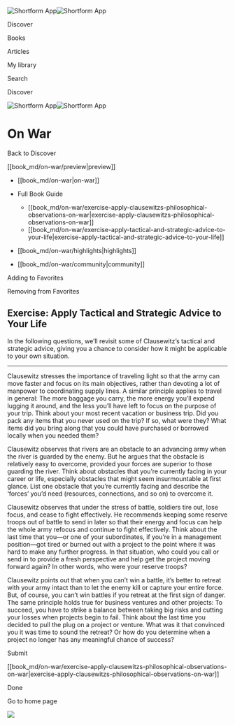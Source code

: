 ![Shortform App](/img/logo.36a2399e.svg)![Shortform App](/img/logo-dark.70c1b072.svg)

Discover

Books

Articles

My library

Search

Discover

![Shortform App](/img/logo.36a2399e.svg)![Shortform App](/img/logo-dark.70c1b072.svg)

# On War

Back to Discover

[[book_md/on-war/preview|preview]]

  * [[book_md/on-war|on-war]]
  * Full Book Guide

    * [[book_md/on-war/exercise-apply-clausewitzs-philosophical-observations-on-war|exercise-apply-clausewitzs-philosophical-observations-on-war]]
    * [[book_md/on-war/exercise-apply-tactical-and-strategic-advice-to-your-life|exercise-apply-tactical-and-strategic-advice-to-your-life]]
  * [[book_md/on-war/highlights|highlights]]
  * [[book_md/on-war/community|community]]



Adding to Favorites 

Removing from Favorites 

## Exercise: Apply Tactical and Strategic Advice to Your Life

In the following questions, we’ll revisit some of Clausewitz’s tactical and strategic advice, giving you a chance to consider how it might be applicable to your own situation.

* * *

Clausewitz stresses the importance of traveling light so that the army can move faster and focus on its main objectives, rather than devoting a lot of manpower to coordinating supply lines. A similar principle applies to travel in general: The more baggage you carry, the more energy you’ll expend lugging it around, and the less you’ll have left to focus on the purpose of your trip. Think about your most recent vacation or business trip. Did you pack any items that you never used on the trip? If so, what were they? What items did you bring along that you could have purchased or borrowed locally when you needed them?

Clausewitz observes that rivers are an obstacle to an advancing army when the river is guarded by the enemy. But he argues that the obstacle is relatively easy to overcome, provided your forces are superior to those guarding the river. Think about obstacles that you’re currently facing in your career or life, especially obstacles that might seem insurmountable at first glance. List one obstacle that you’re currently facing and describe the ‘forces’ you’d need (resources, connections, and so on) to overcome it.

Clausewitz observes that under the stress of battle, soldiers tire out, lose focus, and cease to fight effectively. He recommends keeping some reserve troops out of battle to send in later so that their energy and focus can help the whole army refocus and continue to fight effectively. Think about the last time that you—or one of your subordinates, if you’re in a management position—got tired or burned out with a project to the point where it was hard to make any further progress. In that situation, who could you call or send in to provide a fresh perspective and help get the project moving forward again? In other words, who were your reserve troops?

Clausewitz points out that when you can’t win a battle, it’s better to retreat with your army intact than to let the enemy kill or capture your entire force. But, of course, you can’t win battles if you retreat at the first sign of danger. The same principle holds true for business ventures and other projects: To succeed, you have to strike a balance between taking big risks and cutting your losses when projects begin to fail. Think about the last time you decided to pull the plug on a project or venture. What was it that convinced you it was time to sound the retreat? Or how do you determine when a project no longer has any meaningful chance of success?

Submit 

[[book_md/on-war/exercise-apply-clausewitzs-philosophical-observations-on-war|exercise-apply-clausewitzs-philosophical-observations-on-war]]

Done

Go to home page 

![](https://bat.bing.com/action/0?ti=56018282&Ver=2&mid=4038cf1d-ecd3-4700-a00b-3f705ff371c3&sid=f30c5e70639211ee87d33f0876d93783&vid=f30c9700639211eeb3a75d830392c94f&vids=0&msclkid=N&pi=0&lg=en-US&sw=800&sh=600&sc=24&nwd=1&tl=Shortform%20%7C%20On%20War&p=https%3A%2F%2Fwww.shortform.com%2Fapp%2Fbook%2Fon-war%2Fexercise-apply-tactical-and-strategic-advice-to-your-life&r=&lt=517&evt=pageLoad&sv=1&rn=211572)
